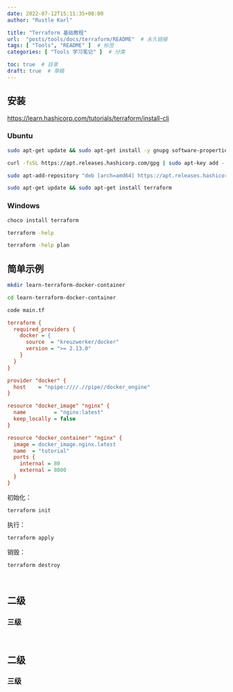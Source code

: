 ```yaml
---
date: 2022-07-12T15:11:35+08:00
author: "Rustle Karl"

title: "Terraform 基础教程"
url:  "posts/tools/docs/terraform/README"  # 永久链接
tags: [ "Tools", "README" ]  # 标签
categories: [ "Tools 学习笔记" ]  # 分类

toc: true  # 目录
draft: true  # 草稿
---
```


## 安装

https://learn.hashicorp.com/tutorials/terraform/install-cli

### Ubuntu

```bash
sudo apt-get update && sudo apt-get install -y gnupg software-properties-common curl
```

```bash
curl -fsSL https://apt.releases.hashicorp.com/gpg | sudo apt-key add -
```

```bash
sudo apt-add-repository "deb [arch=amd64] https://apt.releases.hashicorp.com $(lsb_release -cs) main"
```

```bash
sudo apt-get update && sudo apt-get install terraform
```

### Windows

```bash
choco install terraform
```

```bash
terraform -help
```

```bash
terraform -help plan
```

## 简单示例

```bash
mkdir learn-terraform-docker-container
```

```bash
cd learn-terraform-docker-container
```

```bash
code main.tf
```

```ini
terraform {
  required_providers {
    docker = {
      source  = "kreuzwerker/docker"
      version = ">= 2.13.0"
    }
  }
}

provider "docker" {
  host    = "npipe:////.//pipe//docker_engine"
}

resource "docker_image" "nginx" {
  name         = "nginx:latest"
  keep_locally = false
}

resource "docker_container" "nginx" {
  image = docker_image.nginx.latest
  name  = "tutorial"
  ports {
    internal = 80
    external = 8000
  }
}
```

初始化：

```bash
terraform init
```

执行：

```bash
terraform apply
```

销毁：

```bash
terraform destroy
```

```bash

```

```bash

```


## 二级

### 三级

```bash

```

```bash

```


## 二级

### 三级

```bash

```

```bash

```


